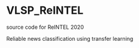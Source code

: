 # VLSP_ReINTEL 
source code for ReINTEL 2020

Reliable news classification using transfer learning

